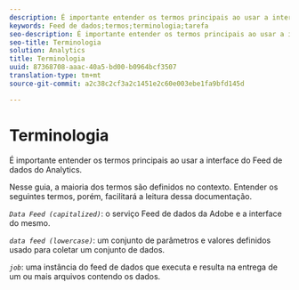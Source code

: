 ```yaml
---
description: É importante entender os termos principais ao usar a interface do Feed de dados do Analytics.
keywords: Feed de dados;termos;terminologia;tarefa
seo-description: É importante entender os termos principais ao usar a interface do Feed de dados do Analytics.
seo-title: Terminologia
solution: Analytics
title: Terminologia
uuid: 87368708-aaac-40a5-bd00-b0964bcf3507
translation-type: tm+mt
source-git-commit: a2c38c2cf3a2c1451e2c60e003ebe1fa9bfd145d

---
```



# Terminologia

É importante entender os termos principais ao usar a interface do Feed de dados do Analytics.

Nesse guia, a maioria dos termos são definidos no contexto. Entender os seguintes termos, porém, facilitará a leitura dessa documentação.

*`Data Feed (capitalized)`*: o serviço Feed de dados da Adobe e a interface do mesmo.

*`data feed (lowercase)`*: um conjunto de parâmetros e valores definidos usado para coletar um conjunto de dados.

*`job`*: uma instância do feed de dados que executa e resulta na entrega de um ou mais arquivos contendo os dados.
